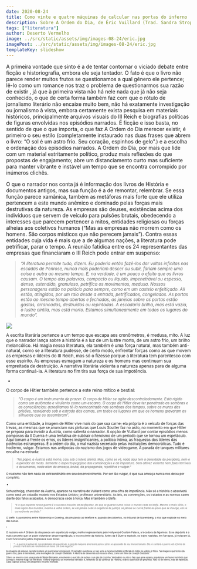 ```yaml
---
date: 2020-08-24
title: Como vinte e quatro máquinas de calcular nas portas do inferno
description: Sobre A Ordem do Dia, de Éric Vuillard (Trad. Sandra Stroparo)
tags: ["literatura"]
author: Deserto Vermelho
image: ../src/static/assets/img/images-08-24/eric.jpg
imagePost: ../src/static/assets/img/images-08-24/eric.jpg
templateKey: slideshow
---
```



A primeira vontade que sinto é a de tentar contornar o viciado debate entre ficção e historiografia, embora ele seja tentador. O fato é que o livro não parece render muitos frutos se questionamos a qual gênero ele pertence; lê-lo como um romance nos traz o problema de questionarmos sua razão de existir , já que à primeira vista não há nele nada que já não seja conhecido, o que de certa forma também faz com que o rótulo de jornalismo literário não encaixe muito bem, não há exatamente investigação ou jornalismo à vista, embora certamente exista pesquisa em materiais históricos, principalmente arquivos visuais do III Reich e biografias políticas de figuras envolvidas nos episódios narrados. É ficção e isso basta, no sentido de que o que importa, o que faz A Ordem do Dia merecer existir, é primeiro o seu estilo (completamente instaurado nas duas frases que abrem o livro: “O sol é um astro frio. Seu coração, espinhos de gelo”.) e a escolha e ordenação dos episódios narrados. A Ordem do Dia, por mais que lide com um material estritamente político, produz mais reflexões do que propostas de engajamento; abre um distanciamento curto mas suficiente para manter vibrante e instável um tempo que se encontra corrompido por inúmeros clichês.

O que o narrador nos conta já é informação dos livros de História e documentos antigos, mas sua função é a de remontar, relembrar. Se essa função parece xamânica, também as metáforas mais forte que ele utiliza pertencem a este mundo anêmico e dominado pelas forças mais destrutivas da natureza. As empresas são deuses, existências acima dos indivíduos que servem de veículo para pulsões brutais, obedecendo a interesses que parecem pertencer a mitos, entidades religiosas ou forças alheias aos coletivos humanos (“Mas as empresas não morrem como os homens. São corpos místicos que não perecem jamais”). Contra essas entidades cuja vida é mais que a de algumas nações, a literatura pode petrificar, parar o tempo. A reunião fatídica entre os 24 representantes das empresas que financiaram o III Reich pode entrar em suspenso:

> <small><i>“A literatura permite tudo, dizem. Eu poderia então fazê-los dar voltas infinitas nas escadas de Penrose, nunca mais poderiam descer ou subir, fariam sempre uma coisa e outra ao mesmo tempo. E, na verdade, é um pouco o efeito que os livros causam. O tempo das palavras, compacto ou líquido, impenetrável ou espesso, denso, estendido, granuloso, petrifica os movimentos, medusa. Nossos personagens estão no palácio para sempre, como em um castelo enfeitiçado. Ali estão, atingidos, por um raio desde a entrada, petrificados, congelados. As portas estão ao mesmo tempo abertas e fechadas, as janelas sobre as portas estão gastas, arrancadas, destruídas ou repintadas. A escadaria brilha, mas está vazia, o lustre cintila, mas está morto. Estamos simultaneamente em todos os lugares do mundo”.</i>

![](https://miro.medium.com/max/700/0*3NsLMM1h6py9J5HF.jpg)

A escrita literária pertence a um tempo que escapa aos cronômetros, é medusa, mito. A luz que o narrador lança sobre a história é a luz de um lustre morto, de um astro frio, um brilho melancólico. Há magia nessa literatura, ela também é uma força natural, mas também anti-natural, como se a literatura pudesse, de certo modo, enfrentar forças como as que movem as empresas e líderes do III Reich, mas só o fizesse porque a literatura tem parentesco com esse espírito. As empresas esmagam a natureza e os homens mas continuam sua empreitada de destruição. A narrativa literária violenta a natureza apenas para de alguma forma continuá-la. A literatura no fim tira sua força de sua impotência.

*
O corpo de Hitler também pertence a este reino mítico e bestial:

> <small><i>“O corpo é um instrumento de prazer. O corpo de Hitler se agita descontroladamente. Está rígido como um autômato e virulento como um escarro. O corpo de Hitler deve ter penetrado as sombras e as consciências; acreditamos tê-la reencontrado nas sombras dos tempos, sobre os muros das prisões, rastejando sob o estrado das camas, em todos os lugares em que os homens gravaram as silhuetas que os assombram”.</i>

Como uma entidade, a imagem de Hitler vive mais do que sua carne; ela própria é o veículo de forças das trevas, as mesmas que se anunciam nas pinturas que Louis Soutter faz no asilo, no momento em que Hitler se prepara para invadir a Áustria, como salienta o narrador.
A opção de Vuillard por contar episódios menos pomposos da II Guerra é uma tentativa de subtrair o heroísmo de um período que se tornou um espetáculo. Aqui tomam a frente os erros, os líderes insignificantes, a política íntima, as fraquezas dos líderes das potências estrangeiras. É a ordem do dia, o mal nazista secretado pelas instituições democráticas. Tudo é hodierno, vulgar. Estamos nas antípodas do nazismo dos jogos de videogame. A parada de tanques militares encalha na estrada:

> <small><i>“No papel, a Áustria está morta; caiu sob a tutela alemã. Mas, como se vê, nada aqui tem a densidade do pesadelo, nem o esplendor do medo. Somente o aspecto pegajoso das combinações e da impostura. Sem altivez violenta nem falas terríveis e desumanas, nada além da ameaça, brutal, da propaganda, repetitiva e vulgar.”</i>

O nazismo não tem nada de extraordinário em seu desenvolvimento. Por ser tão vulgar, é que sua ameaça nunca nos deixa por completo.

*
Schuschnigg, chanceler da Áustria, aparece na narrativa de Vuillard como uma cifra de impotência. Não só a história o absolverá como será um cidadão modelo nos Estados Unidos; professor universitário. As leis, as convenções, os tratados e as normas caem diante dos fatos acabados. A democracia cede à força. Mas é também o blefe:

> <small><i> “E o que espanta nessa guerra é o sucesso inaudito da desfaçatez, do que se guarda numa coisa: o mundo cede ao blefe. Mesmo o mais sério, o mais rígido dos mundos, mesmo a velha ordem, se ela jamais cede à exigência de justiça, se jamais se curva frente ao povo que se insurge, ela se curva frente ao blefe.”</i>

O blefe. A pantomima entre Ribbentrop e Goering, dissimulando ao telefone e, quando descobertos, no tribunal de Nuremberg, o riso que explode no meio das ruínas.

*

O nazismo em A Ordem do dia parece um espetáculo vulgar, melhor representado pelo Hollywood Custom Palace, a locadora de figurinos. Esse depósito é o mais concreto que se pode vislumbrar desse espetáculo; o inconsciente da história. Antes da II Guerra explodir, os trajes nazistas, em farrapos, já estavam lá, e um funcionário judeu engraxava suas botas:

> <small><i> “… a guerra já estava lá, nas prateleiras do espetáculo. A grande máquina americana parece já ter se apossado de seu imenso tumulto. Ela só contará a guerra sob a forma de proeza. Fará dela um rendimento um tema. Um bom negócio.”</i>

As imagens do arquivo nazista revelam um panorama homogêneo. O narrador questiona se não seria a mesma multidão artificial em todos os vídeos e fotos: “as imagens que temos da guerra são, para a eternidade, uma montagem de Joseph Goebbels. A História se desenrola sob nossos olhos, como um filme de Joseph Goebbels.”

O livro se encerra com uma piada de Walter Benjamin, envolvendo o suicídio de judeus com gás de cozinha. Verdadeiro ou não o fato que gera a piada, impulsiona um humor mórbido que carrega a mesma magia da literatura. Vuillard organizou os momentos narrados e, retirando-os do contínuo da História, exibe o que há ali de perpétuo. Não só de eterno, mas de repetição. Cada capítulo possui um pequenino encanto mórbido.